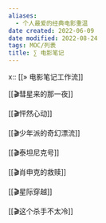 ```yaml
---
aliases:
  - 个人最爱的经典电影重温
date created: 2022-06-09
date modified: 2022-08-24
tags: MOC/列表
title: ∑ 电影笔记
---
```


x:: [[» 电影笔记工作流]]

[[🎬彗星来的那一夜]]

[[🎬怦然心动]]

[[🎬少年派的奇幻漂流]]

[[🎬泰坦尼克号]]

[[🎬肖申克的救赎]]

[[🎬星际穿越]]

[[🎬这个杀手不太冷]]
